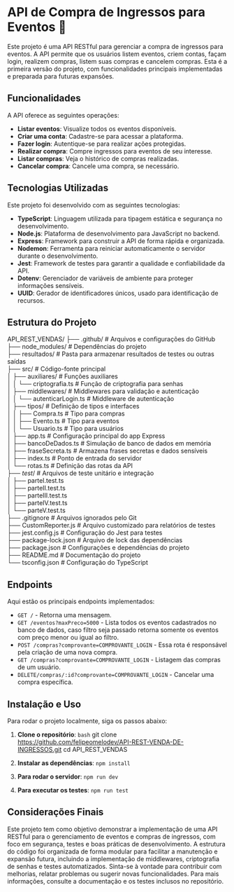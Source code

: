 # API de Compra de Ingressos para Eventos 🎫

Este projeto é uma API RESTful para gerenciar a compra de ingressos para eventos. A API permite que os usuários listem eventos, criem contas, façam login, realizem compras, listem suas compras e cancelem compras. Esta é a primeira versão do projeto, com funcionalidades principais implementadas e preparada para futuras expansões.

## Funcionalidades

A API oferece as seguintes operações:

- **Listar eventos**: Visualize todos os eventos disponíveis.
- **Criar uma conta**: Cadastre-se para acessar a plataforma.
- **Fazer login**: Autentique-se para realizar ações protegidas.
- **Realizar compra**: Compre ingressos para eventos de seu interesse.
- **Listar compras**: Veja o histórico de compras realizadas.
- **Cancelar compra**: Cancele uma compra, se necessário.

## Tecnologias Utilizadas

Este projeto foi desenvolvido com as seguintes tecnologias:

- **TypeScript**: Linguagem utilizada para tipagem estática e segurança no desenvolvimento.
- **Node.js**: Plataforma de desenvolvimento para JavaScript no backend.
- **Express**: Framework para construir a API de forma rápida e organizada.
- **Nodemon**: Ferramenta para reiniciar automaticamente o servidor durante o desenvolvimento.
- **Jest**: Framework de testes para garantir a qualidade e confiabilidade da API.
- **Dotenv**: Gerenciador de variáveis de ambiente para proteger informações sensíveis.
- **UUID**: Gerador de identificadores únicos, usado para identificação de recursos.


## Estrutura do Projeto

API_REST_VENDAS/
├── .github/                  # Arquivos e configurações do GitHub  
├── node_modules/             # Dependências do projeto  
├── resultados/               # Pasta para armazenar resultados de testes ou outras saídas  
├── src/                      # Código-fonte principal  
│   ├── auxiliares/           # Funções auxiliares  
│   │   └── criptografia.ts   # Função de criptografia para senhas  
│   ├── middlewares/          # Middlewares para validação e autenticação  
│   │   └── autenticarLogin.ts # Middleware de autenticação  
│   ├── tipos/                # Definição de tipos e interfaces  
│   │   ├── Compra.ts         # Tipo para compras  
│   │   ├── Evento.ts         # Tipo para eventos  
│   │   └── Usuario.ts        # Tipo para usuários  
│   ├── app.ts                # Configuração principal do app Express  
│   ├── bancoDeDados.ts       # Simulação de banco de dados em memória  
│   ├── fraseSecreta.ts       # Armazena frases secretas e dados sensíveis  
│   ├── index.ts              # Ponto de entrada do servidor  
│   └── rotas.ts              # Definição das rotas da API  
├── _test_/                   # Arquivos de teste unitário e integração  
│   ├── parteI.test.ts  
│   ├── parteII.test.ts  
│   ├── parteIII.test.ts  
│   ├── parteIV.test.ts  
│   └── parteV.test.ts  
├── .gitignore                # Arquivos ignorados pelo Git  
├── CustomReporter.js         # Arquivo customizado para relatórios de testes  
├── jest.config.js            # Configuração do Jest para testes  
├── package-lock.json         # Arquivo de lock das dependências  
├── package.json              # Configurações e dependências do projeto  
├── README.md                 # Documentação do projeto  
└── tsconfig.json             # Configuração do TypeScript  

## Endpoints

Aqui estão os principais endpoints implementados:

- `GET /` - Retorna uma mensagem.  
- `GET /eventos?maxPreco=5000` - Lista todos os eventos cadastrados no banco de dados, caso filtro seja passado
  retorna somente os eventos com preço menor ou igual ao filtro.  
- `POST /compras?comprovante=COMPROVANTE_LOGIN` - Essa rota é responsável pela criação de uma nova compra.  
- `GET /compras?comprovante=COMPROVANTE_LOGIN` - Listagem das compras de um usuário.  
- `DELETE/compras/:id?comprovante=COMPROVANTE_LOGIN` - Cancelar uma compra específica.

## Instalação e Uso

Para rodar o projeto localmente, siga os passos abaixo:

1. **Clone o repositório**:
   ```bash```
   git clone https://github.com/felipeomelodev/API-REST-VENDA-DE-INGRESSOS.git
   cd API_REST_VENDAS

2. **Instalar as dependências**:
   ```npm install ```

3. **Para rodar o servidor**:
   ```npm run dev ```

4. **Para executar os testes**:
   ```npm run test```

## Considerações Finais

Este projeto tem como objetivo demonstrar a implementação de uma API RESTful para o gerenciamento de eventos e compras de ingressos, com foco em segurança, testes e boas práticas de desenvolvimento. A estrutura do código foi organizada de forma modular para facilitar a manutenção e expansão futura, incluindo a implementação de middlewares, criptografia de senhas e testes automatizados. Sinta-se à vontade para contribuir com melhorias, relatar problemas ou sugerir novas funcionalidades. Para mais informações, consulte a documentação e os testes inclusos no repositório.
